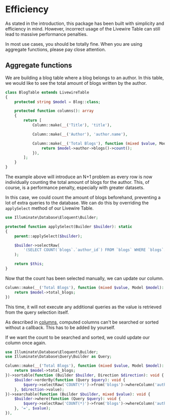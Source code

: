 # Efficiency

As stated in the introduction, this package has been built with simplicity and efficiency in mind. However, incorrect usage of the Livewire Table can still lead to massive performance penalties.

In most use cases, you should be totally fine. When you are using aggregate functions, please pay close attention.

## Aggregate functions

We are building a blog table where a blog belongs to an author. In this table, we would like to see the total amount of blogs written by the author.

```php
class BlogTable extends LivewireTable
{
    protected string $model = Blog::class;

    protected function columns(): array
    {
        return [
            Column::make(__('Title'), 'title'),

            Column::make(__('Author'), 'author.name'),

            Column::make(__('Total Blogs'), function (mixed $value, Model $model): int {
                return $model->author->blogs()->count();
            }),
        ];
    }
}
```

The example above will introduce an N+1 problem as every row is now individually counting the total amount of blogs for the author. This, of course, is a performance penalty, especially with greater datasets.

In this case, we could count the amount of blogs beforehand, preventing a lot of extra queries to the database. We can do this by overriding the `applySelect` method of our Livewire Table.

```php
use Illuminate\Database\Eloquent\Builder;

protected function applySelect(Builder $builder): static
{
    parent::applySelect($builder);

    $builder->selectRaw(
        '(SELECT COUNT(`blogs`.`author_id`) FROM `blogs` WHERE `blogs`.`author_id` = `author`.`id` GROUP BY `blogs`.`author_id`) AS total_blogs'
    );

    return $this;
}
```

Now that the count has been selected manually, we can update our column.

```php
Column::make(__('Total Blogs'), function (mixed $value, Model $model): int {
    return $model->total_blogs;
})
```

This time, it will not execute any additional queries as the value is retrieved from the query selection itself.

As described in [columns](/usage/columns#computed), computed columns can't be searched or sorted without a callback. This has to be added by yourself.

If we want the count to be searched and sorted, we could update our column once again.

```php
use Illuminate\Database\Eloquent\Builder;
use Illuminate\Database\Query\Builder as Query;

Column::make(__('Total Blogs'), function (mixed $value, Model $model): int {
    return $model->total_blogs;
})->sortable(function (Builder $builder, Direction $direction): void {
    $builder->orderBy(function (Query $query): void {
        $query->selectRaw('COUNT(*)')->from('blogs')->whereColumn('author_id', '=', 'author.id');
    }, $direction->value);
})->searchable(function (Builder $builder, mixed $value): void {
    $builder->where(function (Query $query): void {
        $query->selectRaw('COUNT(*)')->from('blogs')->whereColumn('author_id', '=', 'author.id');
    }, '=', $value);
}),
```
